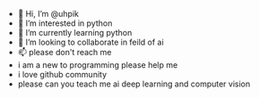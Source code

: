 - 👋 Hi, I’m @uhpik
- 👀 I’m interested in python
- 🌱 I’m currently learning python
- 💞️ I’m looking to collaborate in feild of ai
- 📫 please don't reach me 
- i am a new to programming please help me
- i love github community 
- please can you teach me ai deep learning and computer vision

<!---
uhpik/uhpik is a ✨ special ✨ repository because its `README.md` (this file) appears on your GitHub profile.
You can click the Preview link to take a look at your changes.
--->
